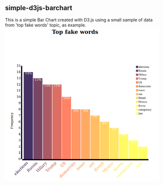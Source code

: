 ## simple-d3js-barchart
This is a simple Bar Chart created with D3.js using a small sample of data from 'top fake words' topic, as example.
![BarChart](./pictures/simpleD3js_barchart_screenshot.png "Bar Chart Output")
